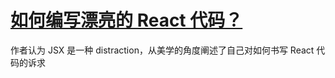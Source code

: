 # [如何编写漂亮的 React 代码？](https://mp.weixin.qq.com/s/3uhFG8lBRQzL0d6GWxuF6Q)

作者认为 JSX 是一种 distraction，从美学的角度阐述了自己对如何书写 React 代码的诉求
